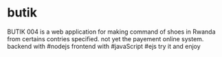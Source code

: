 # butik
BUTIK 004 is a web application for making command of shoes in Rwanda from certains contries specified.
not yet the payement online system.
backend with #nodejs
frontend with #javaScript #ejs
try it and enjoy
